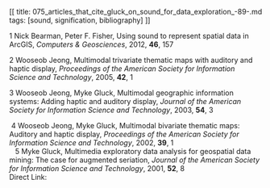 [[
title: 075_articles_that_cite_gluck_on_sound_for_data_exploration_-89-.md
tags: [sound, signification, bibliography]
]]

1  Nick Bearman, Peter F. Fisher, Using sound to represent spatial data in ArcGIS, _Computers & Geosciences_, 2012, **46**, 157  

2  Wooseob Jeong, Multimodal trivariate thematic maps with auditory and haptic display, _Proceedings of the American Society for Information Science and Technology_, 2005, **42**, 1  

3  Wooseob Jeong, Myke Gluck, Multimodal geographic information systems: Adding haptic and auditory display, _Journal of the American Society for Information Science and Technology_, 2003, **54**, 3  

 4  Wooseob Jeong, Myke Gluck, Multimodal bivariate thematic maps: Auditory and haptic display, _Proceedings of the American Society for Information Science and Technology_, 2002, **39**, 1  
 
 5  Myke Gluck, Multimedia exploratory data analysis for geospatial data mining: The case for augmented seriation, _Journal of the American Society for Information Science and Technology_, 2001, **52**, 8  
Direct Link:  
